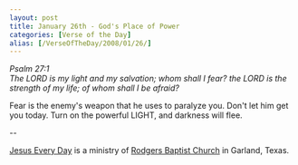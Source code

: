 ```yaml
---
layout: post
title: January 26th - God's Place of Power
categories: [Verse of the Day]
alias: [/VerseOfTheDay/2008/01/26/]
---
```


_Psalm 27:1  
The LORD is my light and my salvation; whom shall I fear? the LORD
is the strength of my life; of whom shall I be afraid?_

Fear is the enemy's weapon that he uses to paralyze you. Don't let
him get you today. Turn on the powerful LIGHT, and darkness will
flee.

 --

<a href=http://jesuseveryday.net>Jesus Every Day</a> is a ministry of <a href=http://rodgersbaptist.net>Rodgers Baptist Church</a> in Garland, Texas.
